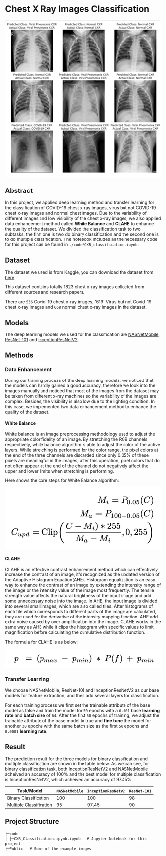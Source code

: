 # Chest X Ray Images Classification

![Chesr X-ray](https://github.com/HQR2000/Chest_X_Ray_Images_Classification/blob/main/Public/Chest_X_Ray.png)

## Abstract

In this project, we applied deep learning method and transfer learning for the classification of COVID-19 chest x-ray images, virus but not COVID-19 chest x-ray images and normal chest images. Due to the variability of different images and low visibility of the chest x-ray images, we also applied data enhancement method called **White Balance** and **CLAHE** to enhance the quality of the dataset. We divided the classification task to two subtasks, the first one is two do binary classification and the second one is to do multiple classification. The notebook includes all the necessary code for this project can be found in `./code/CXR_classification.ipynb`.

## Dataset

The dataset we used is from Kaggle, you can download the dataset from [here](https://www.kaggle.com/datasets/paultimothymooney/chest-xray-pneumonia).

This dataset contains totally 1823 chest x-ray images collected from different sources and research papers.

There are `536` Covid-19 chest x-ray images, '619' Virus but not Covid-19 chest x-ray images and `668` normal chest x-ray images in the dataset.

## Models

The deep learning models we used for the classification are [NASNetMobile](https://keras.io/api/applications/nasnet/#nasnetmobile-function), [ResNet-101](https://keras.io/api/applications/resnet/#resnet101-function) and [InceptionResNetV2](https://keras.io/api/applications/inceptionresnetv2/).

## Methods

### Data Enhancement

During our training process of the deep learning models, we noticed that the models can hardly gained a good accuracy, therefore we look into the images manually and noticed that most of the images from the dataset may be taken from different x-ray machines so the variability of the images are complex. Besides, the visibility is also low due to the lighting condition. In this case, we implemented two data enhancement method to enhance the quality of the dataset.

#### White Balance

White balance is an image preprocessing methodology used to adjust the appropriate color fidelity of an image. By stretching the RGB channels respectively, white balance algorithm is able to adjust the color of the active layers. While stretching is performed for the color range, the pixel colors at the end of the three channels are discarded since only 0.05% of these pixels are meaningful in the images, after this operation, pixel colors that do not often appear at the end of the channel do not negatively affect the upper and lower limits when stretching is performing.

Here shows the core steps for White Balance algorithm:

![White Balance](https://github.com/HQR2000/Chest_X_Ray_Images_Classification/blob/main/Public/Whtie_Balance.png)

#### CLAHE

CLAHE is an effective contrast enhancement method which can effectively increase the contrast of an image, it's recognized as the updated version of the Adaptive Histogram Equation(AHE). Histogram equalization is an easy way to enhance the contrast of an image by extending the intensity range of the image or the intensity value of the image most frequently. The tensile strength value affects the natural brightness of the input image and add some unnecessary noise into the image. In AHE, the input image is divided into several small images, which are also called tiles. After histograms of each tile which corresponds to different parts of the image are calculated, they are used for the derivative of the intensity mapping function. AHE add extra noise caused by over amplification into the image. CLAHE works in the same way as AHE while it clips the histogram with specific values to limit magnification before calculating the cumulative distribution function.

The formula for CLAHE is as below:

![CLAHE](https://github.com/HQR2000/Chest_X_Ray_Images_Classification/blob/main/Public/CLAHE.png)

### Transfer Learning

We choose NASNetMobile, ResNet-101 and InceptionResNetV2 as our base models for feature extraction, and then add several layers for classification.

For each training process we first set the trainable attribute of the base model as false and train the model for `50` epochs with a `0.001` base **learning rate** and **batch size** of `64`.
After the first `50` epochs of training, we adjust the trainable attribute of the base model to true and **fine tune** the model for another `30` epochs with the same batch size as the first `50` epochs and `0.0001` **learning rate**.

## Result

The prediction result for the three models for binary classification and multiple classification are shown in the table below. As we can see, for binary classification task, both InceptionResNetV2 and NASNetMobile acheived an accuracy of 100% and the best model for multiple classification is InceptionResNetV2, which acheived an accuracy of 97.45%.

|         Task/Model        | `NASNetMobile` | `InceptionResNetv2` | `ResNet-101` |
| ------------------------- | -------------- | ------------------- | ------------ |
|   Binary Classification   |      100       |         100         |      98      |
|  Multiple Classification  |       95       |        97.45        |      90      |

## Project Structure

```
├─code
│ ├─CXR_Classification.ipynb.ipynb   # Jupyter Notebook for this project 
├─Public   # Some of the example images
```


